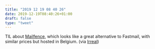 ```yaml
---
title: "2019 12 19 08 40 26"
date: 2019-12-19T08:40:26+01:00
draft: false
type: "tweet"
---
```

TIL about [Mailfence](https://mailfence.com/), which looks like a great alternative to Fastmail, with similar prices but hosted in Belgium. (via [Irreal](https://irreal.org/blog/?p=8524))
